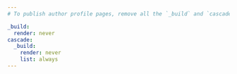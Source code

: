 ```yaml
---
# To publish author profile pages, remove all the `_build` and `cascade` settings below.

_build:
  render: never
cascade:
  _build:
    render: never
    list: always
---
```

